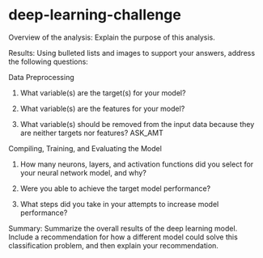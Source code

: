 # deep-learning-challenge

Overview of the analysis: Explain the purpose of this analysis.


Results: Using bulleted lists and images to support your answers, address the following questions:


Data Preprocessing
1. What variable(s) are the target(s) for your model?
   
2. What variable(s) are the features for your model?
   
3. What variable(s) should be removed from the input data because they are neither targets nor features?
ASK_AMT

Compiling, Training, and Evaluating the Model
1. How many neurons, layers, and activation functions did you select for your neural network model, and why?
   
2. Were you able to achieve the target model performance? 
   
3. What steps did you take in your attempts to increase model performance?
   

Summary: Summarize the overall results of the deep learning model. Include a recommendation for how a different model could solve this classification problem, and then explain your recommendation.

